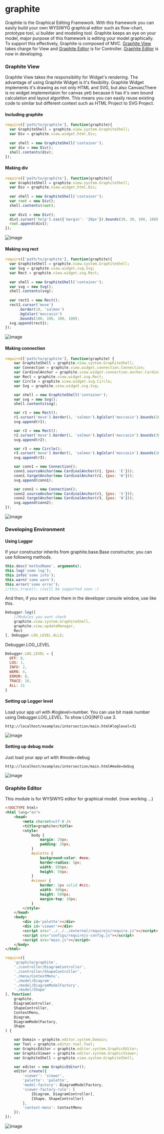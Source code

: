 # graphite
Graphite is the Graphical Editing Framework. With this framework you can easily build your own WYSIWYG graphical editor such as flow-chart, prototype tool, ui builder and modeling tool. Graphite keeps an eye on your model, major purpose of this framework is editing your model graphically. To support this effectively, Graphite is composed of MVC. [Graphite View](#graphite-view) takes charge for View and [Graphite Editor](#graphite-editor) is for Controller. [Graphite Editor](#graphite-editor) is now in developing.

### Graphite View

Graphite View takes the responsibility for Widget's rendering. The advantage of using Graphite Widget is it's flexibility. Graphite Widget implements it's drawing as not only HTML and SVG, but also Canvas(There is no widget implementaion for canvas yet) because it has it's own bound calculation and layout algorithm. This means you can easily reuse existing code to similar but different context such as HTML Project to SVG Project.

#### Including graphite

```js
require(['path/to/graphite'], function(graphite){
  var GraphiteShell = graphite.view.system.GraphiteShell;
  var Div = graphite.view.widget.html.Div;
  
  var shell = new GraphiteShell('container');
  var div = new Div();
  shell.contents(div);
});
```

#### Making div

```js
require(['path/to/graphite'], function(graphite){
  var GraphiteShell = graphite.view.system.GraphiteShell;
  var Div = graphite.view.widget.html.Div;
  
  var shell = new GraphiteShell('container');
  var root = new Div();
  shell.contents(root);
  
  var div1 = new Div();
  div1.cursor('help').css({'margin': '20px'}).bounds(30, 30, 100, 100).bgColor('skyblue');
  root.append(div1);
});
```
![image](https://cloud.githubusercontent.com/assets/7447396/14417231/a9382998-ffed-11e5-89cf-6a23f83e8075.png)

#### Making svg rect

```js
require(['path/to/graphite'], function(graphite){
  var GraphiteShell = graphite.view.system.GraphiteShell;
  var Svg = graphite.view.widget.svg.Svg;
  var Rect = graphite.view.widget.svg.Rect;
  
  var shell = new GraphiteShell('container');
  var svg = new Svg();
  shell.contents(svg);
  
  var rect1 = new Rect();
  rect1.cursor('move')
      .border(10, 'salmon')
      .bgColor('moccasin')
      .bounds(100, 100, 100, 100);
  svg.append(rect1);
});
```
![image](https://cloud.githubusercontent.com/assets/7447396/14417238/cbbd5f2e-ffed-11e5-93af-87f3c285fd65.png)

#### Making connection

```js
require(['path/to/graphite'], function(graphite) {
    var GraphiteShell = graphite.view.system.GraphiteShell;
    var Connection = graphite.view.widget.connection.Connection;
    var CardinalAnchor = graphite.view.widget.connection.anchor.CardinalAnchor;
    var Rect = graphite.view.widget.svg.Rect;
    var Circle = graphite.view.widget.svg.Circle;
    var Svg = graphite.view.widget.svg.Svg;

    var shell = new GraphiteShell('container');
    var svg = new Svg();
    shell.contents(svg);

    var r1 = new Rect();
    r1.cursor('move').border(1, 'salmon').bgColor('moccasin').bounds(100, 100, 100, 100);
    svg.append(r1);

    var r2 = new Rect();
    r2.cursor('move').border(1, 'salmon').bgColor('moccasin').bounds(300, 100, 100, 100);
    svg.append(r2);

    var r3 = new Circle();
    r3.cursor('move').border(1, 'salmon').bgColor('moccasin').bounds(100, 300, 100, 100);
    svg.append(r3);

    var conn1 = new Connection();
    conn1.sourceAnchor(new CardinalAnchor(r1, {pos: 'E'}));
    conn1.targetAnchor(new CardinalAnchor(r2, {pos: 'W'}));
    svg.append(conn1);

    var conn2 = new Connection();
    conn2.sourceAnchor(new CardinalAnchor(r1, {pos: 'S'}));
    conn2.targetAnchor(new CardinalAnchor(r3, {pos: 'N'}));
    svg.append(conn2);
});
```
![image](https://cloud.githubusercontent.com/assets/7447396/14417472/ed450f68-fff0-11e5-999e-2a228e642a2c.png)

### Developing Environment

#### Using Logger

If your constructor inherits from graphite.base.Base constructor, you can use following methods.
```js
this.desc('methodName', arguments);
this.log('some log');
this.info('some info');
this.warn('some warn');
this.error('some error');
//this.trace(); //will be supported soon :)
```
And then, if you want show them in the developer console window, use like this.
```js
Debugger.log([
    //Modules you want check
    graphite.view.system.GraphiteShell,
    graphite.view.updateManager,
    Rect
], Debugger.LOG_LEVEL.ALL);
```
Debugger.LOG_LEVEL
```js
Debugger.LOG_LEVEL = {
  OFF: 0,
  LOG: 1,
  INFO: 2,
  WARN: 4,
  ERROR: 8,
  TRACE: 16,
  ALL: 31
}
```

#### Setting up Logger level

Load your app url with #loglevel=number.
You can use bit mask number using Debugger.LOG_LEVEL. To show LOG|INFO use 3.
```
http://localhost/examples/intersection/main.html#loglevel=31
```
![image](https://cloud.githubusercontent.com/assets/7447396/14845998/74fdb164-0c9c-11e6-928a-8310b926ef33.png)

#### Setting up debug mode

Just load your app url with #mode=debug
```
http://localhost/examples/intersection/main.html#mode=debug
```
![image](https://cloud.githubusercontent.com/assets/7447396/14526491/870f1f1e-027e-11e6-8116-bdcb8262d36e.png)


### Graphite Editor

This module is for WYSIWYG editor for graphical model. (now working ...)
```html
<!DOCTYPE html>
<html lang="en">
	<head>
		<meta charset=utf-8 />
		<title>graphite</title>
		<style>
			body {
				margin: 20px;
				padding: 20px;
			}
			#palette {
				background-color: #eee;
				border-radius: 5px;
				width: 500px;
				height: 50px;
			}
			#viewer {
				border: 1px solid #ccc;
				width: 500px;
				height: 500px;
				margin-top: 10px;
			}
		</style>
	</head>
	<body>
		<div id='palette'></div>
		<div id='viewer'></div>
		<script src="../../../external/requirejs/require.js"></script>
		<script src="configs/requirejs-config.js"></script>
		<script src="main.js"></script>
	</body>
</html>
```

```js
require([
    'graphite/graphite',
    './controller/DiagramController',
    './controller/ShapeController',
    './menu/ContextMenu',
    './model/Diagram',
    './model/DiagramModelFactory',
    './model/Shape'
], function(
    graphite,
    DiagramController,
    ShapeController,
    ContextMenu,
    Diagram,
    DiagramModelFactory,
    Shape
) {

    var Domain = graphite.editor.system.Domain;
    var Tool = graphite.editor.tool.Tool;
    var GraphicEditor = graphite.editor.system.GraphicEditor;
    var GraphicViewer = graphite.editor.system.GraphicViewer;
    var GraphiteShell = graphite.view.system.GraphiteShell;

    var editor = new GraphicEditor();
    editor.create({
        'viewer': 'viewer',
        'palette': 'palette',
        'model-factory': DiagramModelFactory,
        'viewer-factory-rule': [
            [Diagram, DiagramController],
            [Shape, ShapeController]
        ],
        'context-menu': ContextMenu
    });
});
```
![image](https://cloud.githubusercontent.com/assets/7447396/16713432/7e47ba78-46e2-11e6-9788-3446176e156d.png)



